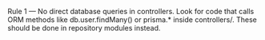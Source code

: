 Rule 1 — No direct database queries in controllers.
Look for code that calls ORM methods like db.user.findMany() or prisma.* inside controllers/.
These should be done in repository modules instead.

